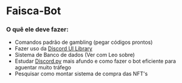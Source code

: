 # Faisca-Bot
### O quê ele deve fazer:
* Comandos padrão de gambling (pegar códigos prontos)
* Fazer uso da [Discord UI Library](https://discord-ui.readthedocs.io/en/latest/index.html)
* Sistema de Banco de dados (Ver com Leo sobre)
* Estudar [Discord.py](https://discordpy.readthedocs.io/en/stable/index.html) mais afundo e como fazer o bot eficiente para aguentar muito tráfego
* Pesquisar como montar sistema de compra das NFT's
